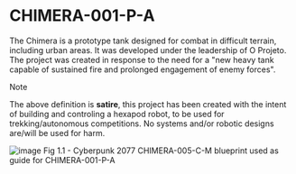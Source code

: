 # CHIMERA-001-P-A
The Chimera is a prototype tank designed for combat in difficult terrain, including urban areas. It was developed under the leadership of O Projeto. The project was created in response to the need for a "new heavy tank capable of sustained fire and prolonged engagement of enemy forces".

> [!NOTE]
> The above definition is **satire**, this project has been created with the intent of building and controling a hexapod robot, to be used for trekking/autonomous competitions. No systems and/or robotic designs are/will be used for harm.



![image](https://github.com/O-Projeto/CHIMERA-001-P-A/assets/45772806/a0621d0e-8ad2-4215-a33a-52ff6e6baf7f)
Fig 1.1 - Cyberpunk 2077 CHIMERA-005-C-M blueprint used as guide for CHIMERA-001-P-A
